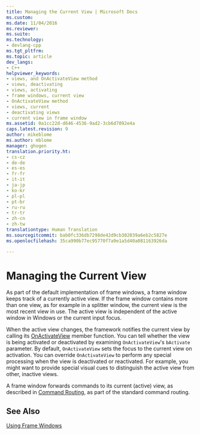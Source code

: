 ```yaml
---
title: Managing the Current View | Microsoft Docs
ms.custom: 
ms.date: 11/04/2016
ms.reviewer: 
ms.suite: 
ms.technology:
- devlang-cpp
ms.tgt_pltfrm: 
ms.topic: article
dev_langs:
- C++
helpviewer_keywords:
- views, and OnActivateView method
- views, deactivating
- views, activating
- frame windows, current view
- OnActivateView method
- views, current
- deactivating views
- current view in frame window
ms.assetid: 0a1cc22d-d646-4536-9ad2-3cb6d7092e4a
caps.latest.revision: 9
author: mikeblome
ms.author: mblome
manager: ghogen
translation.priority.ht:
- cs-cz
- de-de
- es-es
- fr-fr
- it-it
- ja-jp
- ko-kr
- pl-pl
- pt-br
- ru-ru
- tr-tr
- zh-cn
- zh-tw
translationtype: Human Translation
ms.sourcegitcommit: bab0fc336db7298de42d9cb302039a6eb2c5827e
ms.openlocfilehash: 35ca990b77ec95770f7a9e1a5d40a081163926da

---
```

# Managing the Current View
As part of the default implementation of frame windows, a frame window keeps track of a currently active view. If the frame window contains more than one view, as for example in a splitter window, the current view is the most recent view in use. The active view is independent of the active window in Windows or the current input focus.  
  
 When the active view changes, the framework notifies the current view by calling its [OnActivateView](../mfc/reference/cview-class.md#cview__onactivateview) member function. You can tell whether the view is being activated or deactivated by examining `OnActivateView`'s `bActivate` parameter. By default, `OnActivateView` sets the focus to the current view on activation. You can override `OnActivateView` to perform any special processing when the view is deactivated or reactivated. For example, you might want to provide special visual cues to distinguish the active view from other, inactive views.  
  
 A frame window forwards commands to its current (active) view, as described in [Command Routing](../mfc/command-routing.md), as part of the standard command routing.  
  
## See Also  
 [Using Frame Windows](../mfc/using-frame-windows.md)




<!--HONumber=Jan17_HO1-->


